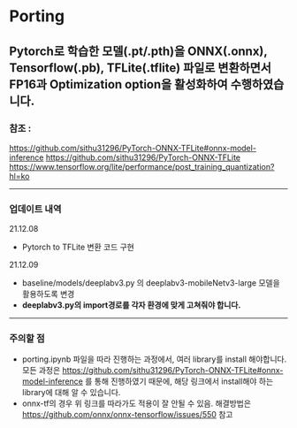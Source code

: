 # Porting

## Pytorch로 학습한 모델(.pt/.pth)을 ONNX(.onnx), Tensorflow(.pb), TFLite(.tflite) 파일로 변환하면서 FP16과 Optimization option을 활성화하여 수행하였습니다.

### 참조 : 
https://github.com/sithu31296/PyTorch-ONNX-TFLite#onnx-model-inference
https://github.com/sithu31296/PyTorch-ONNX-TFLite
https://www.tensorflow.org/lite/performance/post_training_quantization?hl=ko

---
### 업데이트 내역
21.12.08
- Pytorch to TFLite 변환 코드 구현
 
21.12.09
- baseline/models/deeplabv3.py 의 deeplabv3-mobileNetv3-large 모델을 활용하도록 변경
- **deeplabv3.py의 import경로를 각자 환경에 맞게 고쳐줘야 합니다.**
---
### 주의할 점
- porting.ipynb 파일을 따라 진행하는 과정에서, 여러 library를 install 해야합니다. 모든 과정은 https://github.com/sithu31296/PyTorch-ONNX-TFLite#onnx-model-inference 를 통해 진행하였기 때문에, 해당 링크에서 install해야 하는 library에 대해 알 수 있습니다.
- onnx-tf의 경우 위 링크를 따라가도 적용이 잘 안될 수 있음. 해결방법은 https://github.com/onnx/onnx-tensorflow/issues/550 참고
